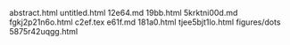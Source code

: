 abstract.html
untitled.html
12e64.md
19bb.html
5krktni00d.md
fgkj2p21n6o.html
c2ef.tex
e61f.md
181a0.html
tjee5bjt1lo.html
figures/dots
5875r42uqgg.html